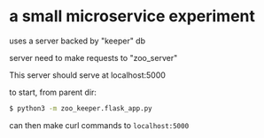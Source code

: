 # a small microservice experiment

uses a server backed by "keeper" db

server need to make requests to "zoo_server"

This server should serve at localhost:5000

to start, from parent dir:

```bash
$ python3 -m zoo_keeper.flask_app.py
```

can then make curl commands to `localhost:5000`